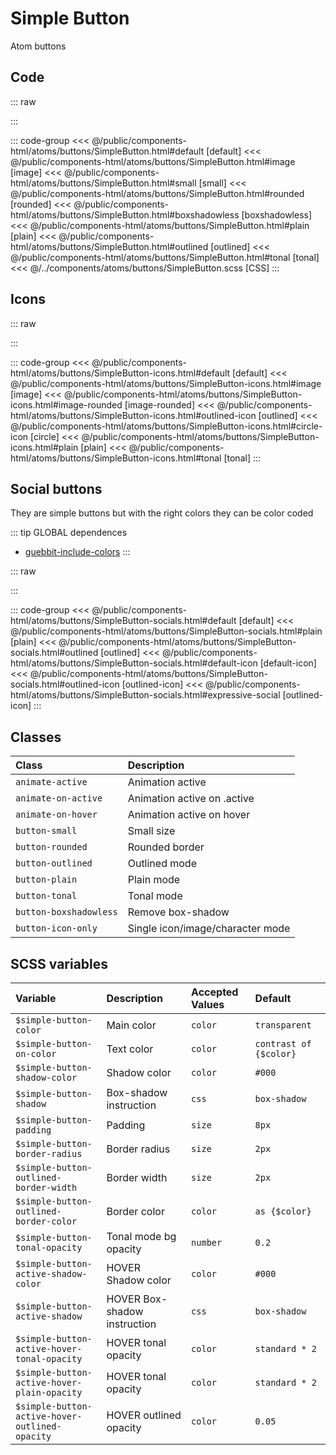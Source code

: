 # Simple Button
<Badge type="tip">Atom</Badge> <Badge type="info">buttons</Badge>

## Code

::: raw
<div class="dev-section">
    <!--@include: ../../public/components-html/atoms/buttons/SimpleButton.html -->
</div>
:::

::: code-group
<<< @/public/components-html/atoms/buttons/SimpleButton.html#default [default]
<<< @/public/components-html/atoms/buttons/SimpleButton.html#image [image]
<<< @/public/components-html/atoms/buttons/SimpleButton.html#small [small]
<<< @/public/components-html/atoms/buttons/SimpleButton.html#rounded [rounded]
<<< @/public/components-html/atoms/buttons/SimpleButton.html#boxshadowless [boxshadowless]
<<< @/public/components-html/atoms/buttons/SimpleButton.html#plain [plain]
<<< @/public/components-html/atoms/buttons/SimpleButton.html#outlined [outlined]
<<< @/public/components-html/atoms/buttons/SimpleButton.html#tonal [tonal]
<<< @/../components/atoms/buttons/SimpleButton.scss [CSS]
:::

## Icons

::: raw
<div class="dev-section">
    <!--@include: ../../public/components-html/atoms/buttons/SimpleButton-icons.html -->
</div>
:::

::: code-group
<<< @/public/components-html/atoms/buttons/SimpleButton-icons.html#default [default]
<<< @/public/components-html/atoms/buttons/SimpleButton-icons.html#image [image]
<<< @/public/components-html/atoms/buttons/SimpleButton-icons.html#image-rounded [image-rounded]
<<< @/public/components-html/atoms/buttons/SimpleButton-icons.html#outlined-icon [outlined]
<<< @/public/components-html/atoms/buttons/SimpleButton-icons.html#circle-icon [circle]
<<< @/public/components-html/atoms/buttons/SimpleButton-icons.html#plain [plain]
<<< @/public/components-html/atoms/buttons/SimpleButton-icons.html#tonal [tonal]
:::


## Social buttons
They are simple buttons but with the right colors they can be color coded

::: tip GLOBAL dependences
- [guebbit-include-colors](/global/includers/colors.md)
:::

::: raw
<div class="dev-section">
    <!--@include: ../../public/components-html/atoms/buttons/SimpleButton-socials.html -->
</div>
:::

::: code-group
<<< @/public/components-html/atoms/buttons/SimpleButton-socials.html#default [default]
<<< @/public/components-html/atoms/buttons/SimpleButton-socials.html#plain [plain]
<<< @/public/components-html/atoms/buttons/SimpleButton-socials.html#outlined [outlined]
<<< @/public/components-html/atoms/buttons/SimpleButton-socials.html#default-icon [default-icon]
<<< @/public/components-html/atoms/buttons/SimpleButton-socials.html#outlined-icon [outlined-icon]
<<< @/public/components-html/atoms/buttons/SimpleButton-socials.html#expressive-social [outlined-icon]
:::


## Classes

| Class                  | Description                       |
|:-----------------------|:----------------------------------|
| `animate-active`       | Animation active                  |
| `animate-on-active`    | Animation active on .active       |
| `animate-on-hover`     | Animation active on hover         |
| `button-small`         | Small size                        |
| `button-rounded`       | Rounded border                    |
| `button-outlined`      | Outlined mode                     |
| `button-plain`         | Plain mode                        |
| `button-tonal`         | Tonal mode                        |
| `button-boxshadowless` | Remove box-shadow                 |
| `button-icon-only`     | Single icon/image/character mode  |

## SCSS variables

| Variable                                       | Description                  | Accepted Values | Default                |
|:-----------------------------------------------|:-----------------------------|:----------------|:-----------------------|
| `$simple-button-color`                         | Main color                   | `color`         | `transparent`          |
| `$simple-button-on-color`                      | Text color                   | `color`         | `contrast of {$color}` |
| `$simple-button-shadow-color`                  | Shadow color                 | `color`         | `#000`                 |
| `$simple-button-shadow`                        | Box-shadow instruction       | `css`           | `box-shadow`           |
| `$simple-button-padding`                       | Padding                      | `size`          | `8px`                  |
| `$simple-button-border-radius`                 | Border radius                | `size`          | `2px`                  |
| `$simple-button-outlined-border-width`         | Border width                 | `size`          | `2px`                  |
| `$simple-button-outlined-border-color`         | Border color                 | `color`         | `as {$color}`          |
| `$simple-button-tonal-opacity`                 | Tonal mode bg opacity        | `number`        | `0.2`                  |
| `$simple-button-active-shadow-color`           | HOVER Shadow color           | `color`         | `#000`                 |
| `$simple-button-active-shadow`                 | HOVER Box-shadow instruction | `css`           | `box-shadow`           |
| `$simple-button-active-hover-tonal-opacity`    | HOVER tonal opacity          | `color`         | `standard * 2`         |
| `$simple-button-active-hover-plain-opacity`    | HOVER tonal opacity          | `color`         | `standard * 2`         |
| `$simple-button-active-hover-outlined-opacity` | HOVER outlined opacity       | `color`         | `0.05`                 |

<style lang="scss">
@import "docs/theme.scss";
@include guebbit-include-colors(("brand"), ("border", "pseudo", "hover"));

$simple-button-color: $primary-color;

@import "components/atoms/buttons/SimpleButton.scss";
</style>